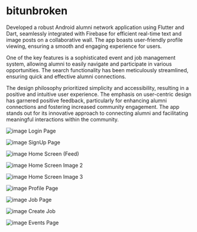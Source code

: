 # bitunbroken

Developed a robust Android alumni network application using Flutter and Dart, seamlessly integrated with Firebase for efficient real-time text and image posts on a collaborative wall. The app boasts user-friendly profile viewing, ensuring a smooth and engaging experience for users.

One of the key features is a sophisticated event and job management system, allowing alumni to easily navigate and participate in various opportunities. The search functionality has been meticulously streamlined, ensuring quick and effective alumni connections.

The design philosophy prioritized simplicity and accessibility, resulting in a positive and intuitive user experience. The emphasis on user-centric design has garnered positive feedback, particularly for enhancing alumni connections and fostering increased community engagement. The app stands out for its innovative approach to connecting alumni and facilitating meaningful interactions within the community.

![image](https://github.com/ayushh7/BITUnbroken-master/assets/75851551/5ff7d5df-cfe7-4985-b5e6-4ac4f81cde9f=250x250)
Login Page

![image](https://github.com/ayushh7/BITUnbroken-master/assets/75851551/5ada1783-564f-4fe1-8c9f-798423d5d8f0=250x250)
SignUp Page

![image](https://github.com/ayushh7/BITUnbroken-master/assets/75851551/8043295b-462c-4d83-aaa4-5865e1b6783d)
Home Screen (Feed)

![image](https://github.com/ayushh7/BITUnbroken-master/assets/75851551/51d374c3-2b72-4c72-8f88-5b0b9da4e402)
Home Screen Image 2

![image](https://github.com/ayushh7/BITUnbroken-master/assets/75851551/3b1d6d3c-bffe-4b09-bcec-73b59b9b9d12)
Home Screen Image 3

![image](https://github.com/ayushh7/BITUnbroken-master/assets/75851551/69a5c63f-0547-42ba-a316-d2959909fcb6)
Profile Page

![image](https://github.com/ayushh7/BITUnbroken-master/assets/75851551/6cb5793b-ed54-4462-9794-1ebd5cf459f4)
Job Page

![image](https://github.com/ayushh7/BITUnbroken-master/assets/75851551/42b9ed2d-0636-4fb7-b4ee-e43b281871a1)
Create Job

![image](https://github.com/ayushh7/BITUnbroken-master/assets/75851551/4c7ce020-f5f8-4a96-9240-60402b71ab56)
Events Page


